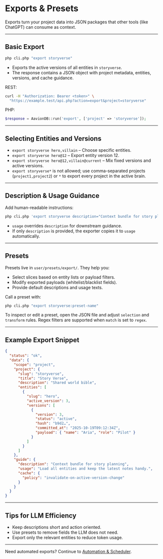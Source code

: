 # Exports & Presets

Exports turn your project data into JSON packages that other tools (like ChatGPT) can consume as context.

---

## Basic Export

```bash
php cli.php "export storyverse"
```

- Exports the active versions of all entities in `storyverse`.
- The response contains a JSON object with project metadata, entities, versions, and cache guidance.

REST:

```bash
curl -H "Authorization: Bearer <token>" \
  "https://example.test/api.php?action=export&project=storyverse"
```

PHP:

```php
$response = AavionDB::run('export', ['project' => 'storyverse']);
```

---

## Selecting Entities and Versions

- `export storyverse hero,villain` – Choose specific entities.
- `export storyverse hero@12` – Export entity version 12.
- `export storyverse hero@12,villain@current` – Mix fixed versions and active versions.
- `export storyverse*` is not allowed; use comma-separated projects (`project1,project2`) or `*` to export every project in the active brain.

---

## Description & Usage Guidance

Add human-readable instructions:

```bash
php cli.php 'export storyverse description="Context bundle for story planning" usage="Load all entities and keep the latest notes handy."'
```

- `usage` overrides `description` for downstream guidance.  
- If only `description` is provided, the exporter copies it to `usage` automatically.

---

## Presets

Presets live in `user/presets/export/`. They help you:

- Select slices based on entity lists or payload filters.
- Modify exported payloads (whitelist/blacklist fields).
- Provide default descriptions and usage texts.

Call a preset with:

```bash
php cli.php "export storyverse:preset-name"
```

To inspect or edit a preset, open the JSON file and adjust `selection` and `transform` rules. Regex filters are supported when `match` is set to `regex`.

---

## Example Export Snippet

```json
{
  "status": "ok",
  "data": {
    "scope": "project",
    "project": {
      "slug": "storyverse",
      "title": "Story Verse",
      "description": "Shared world bible",
      "entities": [
        {
          "slug": "hero",
          "active_version": 3,
          "versions": [
            {
              "version": 3,
              "status": "active",
              "hash": "b9d2…",
              "committed_at": "2025-10-19T09:12:34Z",
              "payload": { "name": "Aria", "role": "Pilot" }
            }
          ]
        }
      ]
    },
    "guide": {
      "description": "Context bundle for story planning",
      "usage": "Load all entities and keep the latest notes handy.",
      "cache": {
        "policy": "invalidate-on-active-version-change"
      }
    }
  }
}
```

---

## Tips for LLM Efficiency

- Keep descriptions short and action oriented.
- Use presets to remove fields the LLM does not need.
- Export only the relevant entities to reduce token usage.

---

Need automated exports? Continue to [Automation & Scheduler](automation.md).
